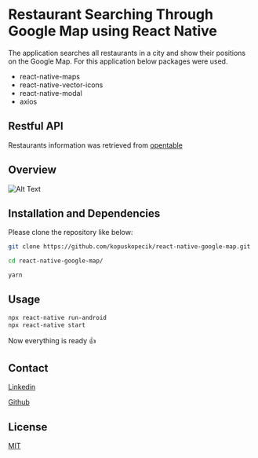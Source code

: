 # Restaurant Searching Through Google Map using React Native
The application searches all restaurants in a city and show their positions on the Google Map. For this application below packages were used.

- react-native-maps
- react-native-vector-icons
- react-native-modal
- axios

## Restful API
Restaurants information was retrieved from [opentable](https://opentable.herokuapp.com/)

## Overview

![Alt Text](restaurantSearchApp.gif)


## Installation and Dependencies

Please clone the repository like below:

```bash
git clone https://github.com/kopuskopecik/react-native-google-map.git

```

```bash
cd react-native-google-map/

yarn
```

## Usage

```bash
npx react-native run-android
npx react-native start
```

Now everything is ready :+1:

## Contact

[Linkedin](https://www.linkedin.com/in/erdogan-sahin/)

[Github](https://github.com/kopuskopecik)

## License
[MIT](https://choosealicense.com/licenses/mit/)

